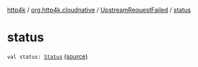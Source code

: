 [http4k](../../index.md) / [org.http4k.cloudnative](../index.md) / [UpstreamRequestFailed](index.md) / [status](./status.md)

# status

`val status: `[`Status`](../../org.http4k.core/-status/index.md) [(source)](https://github.com/http4k/http4k/blob/master/http4k-cloudnative/src/main/kotlin/org/http4k/cloudnative/UpstreamRequestFailed.kt#L16)